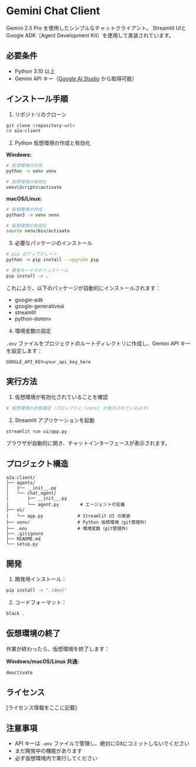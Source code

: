 # Gemini Chat Client

Gemini 2.5 Pro を使用したシンプルなチャットクライアント。
Streamlit UIとGoogle ADK（Agent Development Kit）を使用して実装されています。

## 必要条件

- Python 3.10 以上
- Gemini API キー（[Google AI Studio](https://makersuite.google.com/) から取得可能）

## インストール手順

1. リポジトリのクローン
```bash
git clone <repository-url>
cd a2a-client
```

2. Python 仮想環境の作成と有効化

**Windows:**
```bash
# 仮想環境の作成
python -m venv venv

# 仮想環境の有効化
venv\Scripts\activate
```

**macOS/Linux:**
```bash
# 仮想環境の作成
python3 -m venv venv

# 仮想環境の有効化
source venv/bin/activate
```

3. 必要なパッケージのインストール
```bash
# pip のアップグレード
python -m pip install --upgrade pip

# 開発モードでのインストール
pip install -e .
```

これにより、以下のパッケージが自動的にインストールされます：
- google-adk
- google-generativeai
- streamlit
- python-dotenv

4. 環境変数の設定

`.env` ファイルをプロジェクトのルートディレクトリに作成し、Gemini API キーを設定します：

```plaintext
GOOGLE_API_KEY=your_api_key_here
```

## 実行方法

1. 仮想環境が有効化されていることを確認
```bash
# 仮想環境の状態確認（プロンプトに (venv) が表示されているはず）
```

2. Streamlit アプリケーションを起動
```bash
streamlit run ui/app.py
```

ブラウザが自動的に開き、チャットインターフェースが表示されます。

## プロジェクト構造

```
a2a-client/
├── agents/
│   ├── __init__.py
│   └── chat_agent/
│       ├── __init__.py
│       └── agent.py        # エージェントの定義
├── ui/
│   └── app.py             # Streamlit UI の実装
├── venv/                  # Python 仮想環境（git管理外）
├── .env                   # 環境変数（git管理外）
├── .gitignore
├── README.md
└── setup.py
```

## 開発

1. 開発用インストール：
```bash
pip install -e ".[dev]"
```

2. コードフォーマット：
```bash
black .
```

## 仮想環境の終了

作業が終わったら、仮想環境を終了します：

**Windows/macOS/Linux 共通:**
```bash
deactivate
```

## ライセンス

[ライセンス情報をここに記載]

## 注意事項

- API キーは `.env` ファイルで管理し、絶対にGitにコミットしないでください
- まだ開発中の機能があります
- 必ず仮想環境内で実行してください